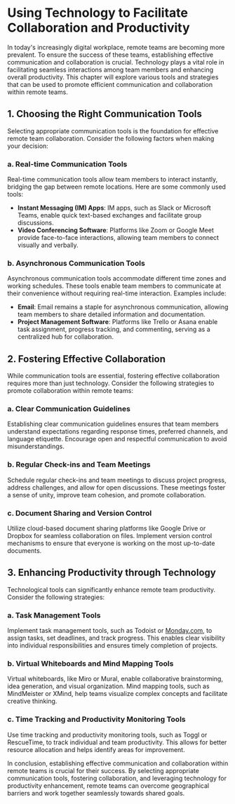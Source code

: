 Using Technology to Facilitate Collaboration and Productivity
================================================================================================================================

In today's increasingly digital workplace, remote teams are becoming more prevalent. To ensure the success of these teams, establishing effective communication and collaboration is crucial. Technology plays a vital role in facilitating seamless interactions among team members and enhancing overall productivity. This chapter will explore various tools and strategies that can be used to promote efficient communication and collaboration within remote teams.

1\. Choosing the Right Communication Tools
-----------------------------------------

Selecting appropriate communication tools is the foundation for effective remote team collaboration. Consider the following factors when making your decision:

### a. Real-time Communication Tools

Real-time communication tools allow team members to interact instantly, bridging the gap between remote locations. Here are some commonly used tools:

* **Instant Messaging (IM) Apps**: IM apps, such as Slack or Microsoft Teams, enable quick text-based exchanges and facilitate group discussions.
* **Video Conferencing Software**: Platforms like Zoom or Google Meet provide face-to-face interactions, allowing team members to connect visually and verbally.

### b. Asynchronous Communication Tools

Asynchronous communication tools accommodate different time zones and working schedules. These tools enable team members to communicate at their convenience without requiring real-time interaction. Examples include:

* **Email**: Email remains a staple for asynchronous communication, allowing team members to share detailed information and documentation.
* **Project Management Software**: Platforms like Trello or Asana enable task assignment, progress tracking, and commenting, serving as a centralized hub for collaboration.

2\. Fostering Effective Collaboration
------------------------------------

While communication tools are essential, fostering effective collaboration requires more than just technology. Consider the following strategies to promote collaboration within remote teams:

### a. Clear Communication Guidelines

Establishing clear communication guidelines ensures that team members understand expectations regarding response times, preferred channels, and language etiquette. Encourage open and respectful communication to avoid misunderstandings.

### b. Regular Check-ins and Team Meetings

Schedule regular check-ins and team meetings to discuss project progress, address challenges, and allow for open discussions. These meetings foster a sense of unity, improve team cohesion, and promote collaboration.

### c. Document Sharing and Version Control

Utilize cloud-based document sharing platforms like Google Drive or Dropbox for seamless collaboration on files. Implement version control mechanisms to ensure that everyone is working on the most up-to-date documents.

3\. Enhancing Productivity through Technology
--------------------------------------------

Technological tools can significantly enhance remote team productivity. Consider the following strategies:

### a. Task Management Tools

Implement task management tools, such as Todoist or [Monday.com](http://Monday.com), to assign tasks, set deadlines, and track progress. This enables clear visibility into individual responsibilities and ensures timely completion of projects.

### b. Virtual Whiteboards and Mind Mapping Tools

Virtual whiteboards, like Miro or Mural, enable collaborative brainstorming, idea generation, and visual organization. Mind mapping tools, such as MindMeister or XMind, help teams visualize complex concepts and facilitate creative thinking.

### c. Time Tracking and Productivity Monitoring Tools

Use time tracking and productivity monitoring tools, such as Toggl or RescueTime, to track individual and team productivity. This allows for better resource allocation and helps identify areas for improvement.

In conclusion, establishing effective communication and collaboration within remote teams is crucial for their success. By selecting appropriate communication tools, fostering collaboration, and leveraging technology for productivity enhancement, remote teams can overcome geographical barriers and work together seamlessly towards shared goals.
